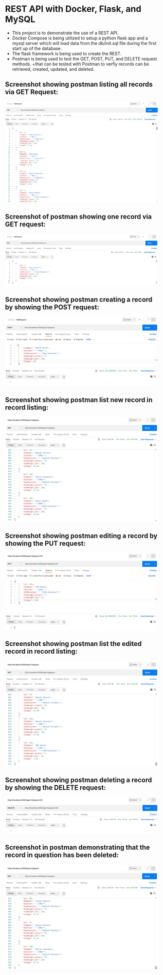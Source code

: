 # REST API with Docker, Flask, and MySQL
+ This project is to demonstrate the use of a REST API.
+ Docker Compose is being utilized to setup a python flask app and a mysql server which will load data from
the db/init.sql file during the first start up of the database.
+ The flask framework is being used to create the REST.
+ Postman is being used to test the GET, POST, PUT, and DELETE request methods. 
+that can be tested with Postman to verfiy records can be retrieved, created, updated, and deleted.


## Screenshot showing postman listing all records via GET Request:
![postman all records](screenshots/Postman_AllRecords.png)

## Screenshot of postman showing one record via GET request:
![postman one record](screenshots/Postman_OneRecord.png)

## Screenshot showing postman creating a record by showing the POST request:
![postman one record](screenshots/Postman_NewRecord.png)

## Screenshot showing postman list new record in record listing:
![postman one record](screenshots/Postman_ListNewRecord.png)

## Screenshot showing postman editing a record by showing the PUT request:
![postman one record](screenshots/Postman_EditRecord.png)

## Screenshot showing postman list the edited record in record listing:
![postman one record](screenshots/Postman_ListEditedRecord.png)

## Screenshot showing postman deleting a record by showing the DELETE request:
![postman one record](screenshots/Postman_DeleteRecord.png)

## Screenshot in postman demonstrating that the record in question has been deleted:
![postman one record](screenshots/Postman_ListDeleteRecord.png)



